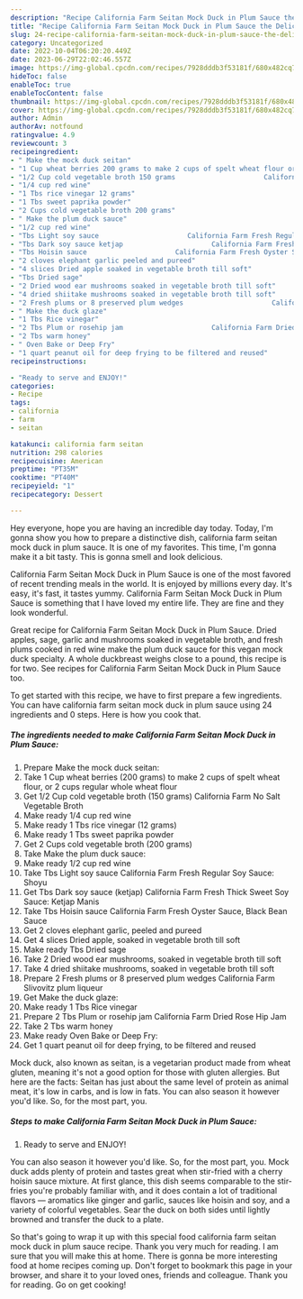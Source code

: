 ```yaml
---
description: "Recipe California Farm Seitan Mock Duck in Plum Sauce the Delicious"
title: "Recipe California Farm Seitan Mock Duck in Plum Sauce the Delicious"
slug: 24-recipe-california-farm-seitan-mock-duck-in-plum-sauce-the-delicious
category: Uncategorized
date: 2022-10-04T06:20:20.449Z
date: 2023-06-29T22:02:46.557Z
image: https://img-global.cpcdn.com/recipes/7928dddb3f53181f/680x482cq70/california-farm-seitan-mock-duck-in-plum-sauce-recipe-main-photo.jpg
hideToc: false
enableToc: true
enableTocContent: false
thumbnail: https://img-global.cpcdn.com/recipes/7928dddb3f53181f/680x482cq70/california-farm-seitan-mock-duck-in-plum-sauce-recipe-main-photo.jpg
cover: https://img-global.cpcdn.com/recipes/7928dddb3f53181f/680x482cq70/california-farm-seitan-mock-duck-in-plum-sauce-recipe-main-photo.jpg
author: Admin
authorAv: notfound
ratingvalue: 4.9
reviewcount: 3
recipeingredient:
- " Make the mock duck seitan"
- "1 Cup wheat berries 200 grams to make 2 cups of spelt wheat flour or 2 cups regular whole wheat flour"
- "1/2 Cup cold vegetable broth 150 grams                      California Farm No Salt Vegetable Broth"
- "1/4 cup red wine"
- "1 Tbs rice vinegar 12 grams"
- "1 Tbs sweet paprika powder"
- "2 Cups cold vegetable broth 200 grams"
- " Make the plum duck sauce"
- "1/2 cup red wine"
- "Tbs Light soy sauce                      California Farm Fresh Regular Soy Sauce Shoyu"
- "Tbs Dark soy sauce ketjap                      California Farm Fresh Thick Sweet Soy Sauce Ketjap Manis"
- "Tbs Hoisin sauce                      California Farm Fresh Oyster Sauce Black Bean Sauce"
- "2 cloves elephant garlic peeled and pureed"
- "4 slices Dried apple soaked in vegetable broth till soft"
- "Tbs Dried sage"
- "2 Dried wood ear mushrooms soaked in vegetable broth till soft"
- "4 dried shiitake mushrooms soaked in vegetable broth till soft"
- "2 Fresh plums or 8 preserved plum wedges                      California Farm Slivovitz plum liqueur"
- " Make the duck glaze"
- "1 Tbs Rice vinegar"
- "2 Tbs Plum or rosehip jam                      California Farm Dried Rose Hip Jam"
- "2 Tbs warm honey"
- " Oven Bake or Deep Fry"
- "1 quart peanut oil for deep frying to be filtered and reused"
recipeinstructions:

- "Ready to serve and ENJOY!"
categories:
- Recipe
tags:
- california
- farm
- seitan

katakunci: california farm seitan 
nutrition: 298 calories
recipecuisine: American
preptime: "PT35M"
cooktime: "PT40M"
recipeyield: "1"
recipecategory: Dessert

---
```



Hey everyone, hope you are having an incredible day today. Today, I'm gonna show you how to prepare a distinctive dish, california farm seitan mock duck in plum sauce. It is one of my favorites. This time, I'm gonna make it a bit tasty. This is gonna smell and look delicious.

California Farm Seitan Mock Duck in Plum Sauce is one of the most favored of recent trending meals in the world. It is enjoyed by millions every day. It's easy, it's fast, it tastes yummy. California Farm Seitan Mock Duck in Plum Sauce is something that I have loved my entire life. They are fine and they look wonderful.

Great recipe for California Farm Seitan Mock Duck in Plum Sauce. Dried apples, sage, garlic and mushrooms soaked in vegetable broth, and fresh plums cooked in red wine make the plum duck sauce for this vegan mock duck specialty. A whole duckbreast weighs close to a pound, this recipe is for two. See recipes for California Farm Seitan Mock Duck in Plum Sauce too.


To get started with this recipe, we have to first prepare a few ingredients. You can have california farm seitan mock duck in plum sauce using 24 ingredients and 0 steps. Here is how you cook that.

<!--inarticleads1-->

##### The ingredients needed to make California Farm Seitan Mock Duck in Plum Sauce:

1. Prepare  Make the mock duck seitan:
1. Take 1 Cup wheat berries (200 grams) to make 2 cups of spelt wheat flour, or 2 cups regular whole wheat flour
1. Get 1/2 Cup cold vegetable broth (150 grams)                      California Farm No Salt Vegetable Broth
1. Make ready 1/4 cup red wine
1. Make ready 1 Tbs rice vinegar (12 grams)
1. Make ready 1 Tbs sweet paprika powder
1. Get 2 Cups cold vegetable broth (200 grams)
1. Take  Make the plum duck sauce:
1. Make ready 1/2 cup red wine
1. Take Tbs Light soy sauce                      California Farm Fresh Regular Soy Sauce: Shoyu
1. Get Tbs Dark soy sauce (ketjap)                      California Farm Fresh Thick Sweet Soy Sauce: Ketjap Manis
1. Take Tbs Hoisin sauce                      California Farm Fresh Oyster Sauce, Black Bean Sauce
1. Get 2 cloves elephant garlic, peeled and pureed
1. Get 4 slices Dried apple, soaked in vegetable broth till soft
1. Make ready Tbs Dried sage
1. Take 2 Dried wood ear mushrooms, soaked in vegetable broth till soft
1. Take 4 dried shiitake mushrooms, soaked in vegetable broth till soft
1. Prepare 2 Fresh plums or 8 preserved plum wedges                      California Farm Slivovitz plum liqueur
1. Get  Make the duck glaze:
1. Make ready 1 Tbs Rice vinegar
1. Prepare 2 Tbs Plum or rosehip jam                      California Farm Dried Rose Hip Jam
1. Take 2 Tbs warm honey
1. Make ready  Oven Bake or Deep Fry:
1. Get 1 quart peanut oil for deep frying, to be filtered and reused


Mock duck, also known as seitan, is a vegetarian product made from wheat gluten, meaning it&#39;s not a good option for those with gluten allergies. But here are the facts: Seitan has just about the same level of protein as animal meat, it&#39;s low in carbs, and is low in fats. You can also season it however you&#39;d like. So, for the most part, you. 

<!--inarticleads2-->

##### Steps to make California Farm Seitan Mock Duck in Plum Sauce:


1. Ready to serve and ENJOY!

You can also season it however you&#39;d like. So, for the most part, you. Mock duck adds plenty of protein and tastes great when stir-fried with a cherry hoisin sauce mixture. At first glance, this dish seems comparable to the stir-fries you&#39;re probably familiar with, and it does contain a lot of traditional flavors — aromatics like ginger and garlic, sauces like hoisin and soy, and a variety of colorful vegetables. Sear the duck on both sides until lightly browned and transfer the duck to a plate. 

So that's going to wrap it up with this special food california farm seitan mock duck in plum sauce recipe. Thank you very much for reading. I am sure that you will make this at home. There is gonna be more interesting food at home recipes coming up. Don't forget to bookmark this page in your browser, and share it to your loved ones, friends and colleague. Thank you for reading. Go on get cooking!
